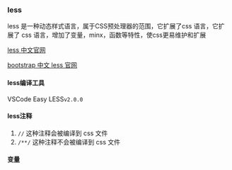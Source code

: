 ### less

less 是一种动态样式语言，属于CSS预处理器的范围，它扩展了css 语言，它扩展了 css 语言，增加了变量，minx，函数等特性，使css更易维护和扩展

[less 中文官网](https://lesscss.cn/)

[bootstrap 中文 less 官网](https://www.bootcss.com/p/lesscss/)


#### less编译工具

VSCode Easy LESS`v2.0.0`

#### less注释

1. `//` 这种注释会被编译到 css 文件
2. `/**/` 这种注释不会被编译到 css 文件

#### 变量

